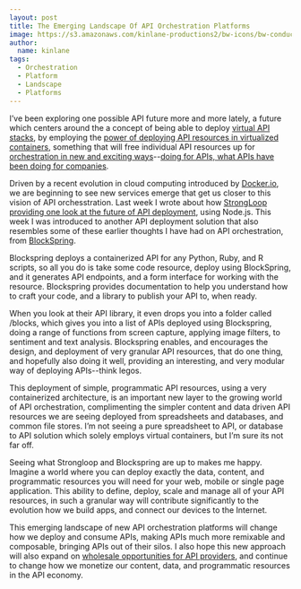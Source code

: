 ```yaml
---
layout: post
title: The Emerging Landscape Of API Orchestration Platforms
image: https://s3.amazonaws.com/kinlane-productions2/bw-icons/bw-conductor.png
author:
  name: kinlane
tags:
  - Orchestration
  - Platform
  - Landscape
  - Platforms
---
```

I’ve been exploring one possible API future more and more lately, a future which centers around the a concept of being able to deploy [virtual API stacks](http://apievangelist.com/2013/01/28/virtualized-api-stacks/), by employing the [power of deploying API resources in virtualized containers](http://apievangelist.com/2014/03/13/the-power-of-designing-and-deploying-api-driven-resources-in-containers/), something that will free individual API resources up for [orchestration in new and exciting ways](http://apievangelist.com/2014/04/17/api-virtual-stack-composition-like-the-absolut-drinks-data-api/)\--[doing for APIs, what APIs have been doing for companies](http://apievangelist.com/2014/04/07/containers-will-do-for-apis-what-apis-do-for-companies/).

Driven by a recent evolution in cloud computing introduced by [Docker.io](http://docker.io), we are beginning to see new services emerge that get us closer to this vision of API orchesstration. Last week I wrote about how [StrongLoop providing one look at the future of API deployment](http://apievangelist.com/2014/07/23/the-new-strongloop-api-server-provides-a-look-at-future-of-api-deployment/), using Node.js. This week I was introduced to another API deployment solution that also resembles some of these earlier thoughts I have had on API orchestration, from [BlockSpring](https://api.blockspring.com/).

Blockspring deploys a containerized API for any Python, Ruby, and R scripts, so all you do is take some code resource, deploy using BlockSpring, and it generates API endpoints, and a form interface for working with the resource. Blockspring provides documentation to help you understand how to craft your code, and a library to publish your API to, when ready.

When you look at their API library, it even drops you into a folder called /blocks, which gives you into a list of APIs deployed using Blockspring, doing a range of functions from screen capture, applying image filters, to sentiment and text analysis. Blockspring enables, and encourages the design, and deployment of very granular API resources, that do one thing, and hopefully also doing it well, providing an interesting, and very modular way of deploying APIs--think legos.

This deployment of simple, programmatic API resources, using a very containerized architecture, is an important new layer to the growing world of API orchestration, complimenting the simpler content and data driven API resources we are seeing deployed from spreadsheets and databases, and common file stores. I’m not seeing a pure spreadsheet to API, or database to API solution which solely employs virtual containers, but I’m sure its not far off.

Seeing what Strongloop and Blockspring are up to makes me happy. Imagine a world where you can deploy exactly the data, content, and programmatic resources you will need for your web, mobile or single page application. This ability to define, deploy, scale and manage all of your API resources, in such a granular way will contribute significantly to the evolution how we build apps, and connect our devices to the Internet.

This emerging landscape of new API orchestration platforms will change how we deploy and consume APIs, making APIs much more remixable and composable, bringing APIs out of their silos. I also hope this new approach will also expand on [wholesale opportunities for API providers](http://apievangelist.com/2014/01/30/what-will-it-take-to-sell-my-api-as-a-wholesale-resource/), and continue to change how we monetize our content, data, and programmatic resources in the API economy.